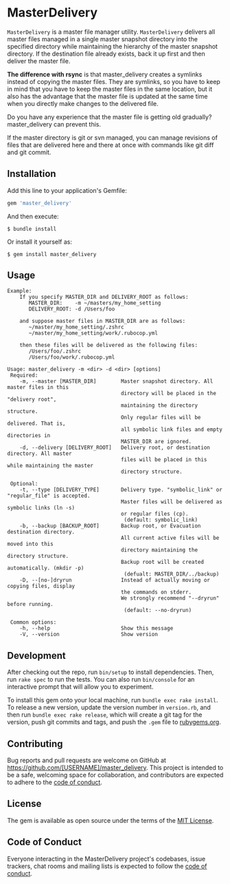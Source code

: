 # MasterDelivery

`MasterDelivery` is a master file manager utility. `MasterDelivery` delivers all master files managed in a single master snapshot directory into the specified directory while maintaining the hierarchy of the master snapshot directory. If the destination file already exists, back it up first and then deliver the master file.

**The difference with rsync** is that master_delivery creates a symlinks instead of copying the master files. They are symlinks, so you have to keep in mind that you have to keep the master files in the same location,
but it also has the advantage that the master file is updated at the same time when you directly make changes to the delivered file.

Do you have any experience that the master file is getting old gradually? master_delivery can prevent this.

If the master directory is git or svn managed, you can manage revisions of files that are delivered here and there at once with commands like git diff and git commit.

## Installation

Add this line to your application's Gemfile:

```ruby
gem 'master_delivery'
```

And then execute:

    $ bundle install

Or install it yourself as:

    $ gem install master_delivery

## Usage

```
Example:
    If you specify MASTER_DIR and DELIVERY_ROOT as follows:
       MASTER_DIR:    -m ~/masters/my_home_setting
       DELIVERY_ROOT: -d /Users/foo

    and suppose master files in MASTER_DIR are as follows:
       ~/master/my_home_setting/.zshrc
       ~/master/my_home_setting/work/.rubocop.yml

    then these files will be delivered as the following files:
       /Users/foo/.zshrc
       /Users/foo/work/.rubocop.yml

Usage: master_delivery -m <dir> -d <dir> [options]
 Required:
    -m, --master [MASTER_DIR]        Master snapshot directory. All master files in this
                                     directory will be placed in the "delivery root",
                                     maintaining the directory structure.
                                     Only regular files will be delivered. That is,
                                     all symbolic link files and empty directories in
                                     MASTER_DIR are ignored.
    -d, --delivery [DELIVERY_ROOT]   Delivery root, or destination directory. All master
                                     files will be placed in this while maintaining the master
                                     directory structure.

 Optional:
    -t, --type [DELIVERY_TYPE]       Delivery type. "symbolic_link" or "regular_file" is accepted.
                                     Master files will be delivered as symbolic links (ln -s)
                                     or regular files (cp).
                                      (default: symbolic_link)
    -b, --backup [BACKUP_ROOT]       Backup root, or Evacuation destination directory.
                                     All current active files will be moved into this
                                     directory maintaining the directory structure.
                                     Backup root will be created automatically. (mkdir -p)
                                      (defualt: MASTER_DIR/../backup)
    -D, --[no-]dryrun                Instead of actually moving or copying files, display
                                     the commands on stderr.
                                     We strongly recommend "--dryrun" before running.
                                      (default: --no-dryrun)

 Common options:
    -h, --help                       Show this message
    -V, --version                    Show version

```

## Development

After checking out the repo, run `bin/setup` to install dependencies. Then, run `rake spec` to run the tests. You can also run `bin/console` for an interactive prompt that will allow you to experiment.

To install this gem onto your local machine, run `bundle exec rake install`. To release a new version, update the version number in `version.rb`, and then run `bundle exec rake release`, which will create a git tag for the version, push git commits and tags, and push the `.gem` file to [rubygems.org](https://rubygems.org).

## Contributing

Bug reports and pull requests are welcome on GitHub at https://github.com/[USERNAME]/master_delivery. This project is intended to be a safe, welcoming space for collaboration, and contributors are expected to adhere to the [code of conduct](https://github.com/[USERNAME]/master_delivery/blob/master/CODE_OF_CONDUCT.md).


## License

The gem is available as open source under the terms of the [MIT License](https://opensource.org/licenses/MIT).

## Code of Conduct

Everyone interacting in the MasterDelivery project's codebases, issue trackers, chat rooms and mailing lists is expected to follow the [code of conduct](https://github.com/[USERNAME]/master_delivery/blob/master/CODE_OF_CONDUCT.md).
